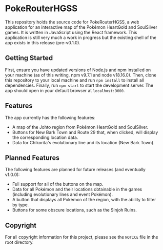 # PokeRouterHGSS

This repository holds the source code for PokeRouterHGSS, a web application for an interactive map of the Pokémon HeartGold and SoulSilver games. It is written in JavaScript using the React framework. This application is still very much a work in progress but the existing shell of the app exists in this release (pre-v0.1.0).

## Getting Started

First, ensure you have updated versions of Node.js and npm installed on your machine (as of this writing, npm v9.7.1 and node v18.16.0). Then, clone this repository to your local machine and run `npm install` to install all dependencies. Finally, run `npm start` to start the development server. The app should open in your default browser at `localhost:3000`.

## Features

The app currently has the following features:

- A map of the Johto region from Pokémon HeartGold and SoulSilver.
- Buttons for New Bark Town and Route 29 that, when clicked, will display the corresponding location data.
- Data for Chikorita's evolutionary line and its location (New Bark Town).

## Planned Features

The following features are planned for future releases (and eventually v1.0.0):

- Full support for all of the buttons on the map.
- Data for all Pokémon and their locations obtainable in the games (including evolutionary lines and event Pokémon).
- A button that displays all Pokémon of the region, with the ability to filter by type.
- Buttons for some obscure locations, such as the Sinjoh Ruins.

## Copyright

For all copyright information for this project, please see the `NOTICE` file in the root directory.
